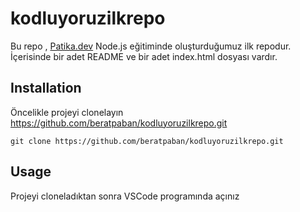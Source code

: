 # kodluyoruzilkrepo
Bu repo , [Patika.dev](https://www.patika.dev/tr) Node.js eğitiminde oluşturduğumuz ilk repodur. İçerisinde bir adet README ve bir adet index.html dosyası vardır.

## Installation

Öncelikle projeyi clonelayın https://github.com/beratpaban/kodluyoruzilkrepo.git

```
git clone https://github.com/beratpaban/kodluyoruzilkrepo.git
```

## Usage

Projeyi cloneladıktan sonra VSCode programında açınız
